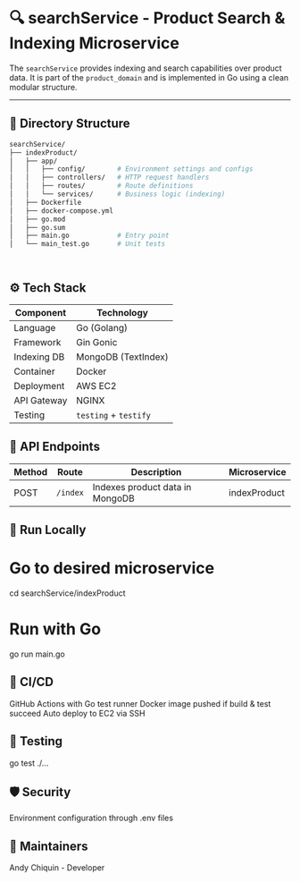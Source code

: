 # 🔍 searchService - Product Search & Indexing Microservice

The `searchService` provides indexing and search capabilities over product data. It is part of the `product_domain` and is implemented in Go using a clean modular structure.

---

## 🧩 Directory Structure

```bash
searchService/
├── indexProduct/
│   ├── app/
│   │   ├── config/        # Environment settings and configs
│   │   ├── controllers/   # HTTP request handlers
│   │   ├── routes/        # Route definitions
│   │   └── services/      # Business logic (indexing)
│   ├── Dockerfile
│   ├── docker-compose.yml
│   ├── go.mod
│   ├── go.sum
│   ├── main.go            # Entry point
│   └── main_test.go       # Unit tests




```

## ⚙️ Tech Stack

| Component   | Technology            |
| ----------- | --------------------- |
| Language    | Go (Golang)           |
| Framework   | Gin Gonic             |
| Indexing DB | MongoDB (TextIndex)   |
| Container   | Docker                |
| Deployment  | AWS EC2               |
| API Gateway | NGINX                 |
| Testing     | `testing` + `testify` |



## 📡 API Endpoints
| Method | Route            | Description                        | Microservice  |
| ------ | ---------------- | ---------------------------------- | ------------- |
| POST   | `/index`         | Indexes product data in MongoDB    | indexProduct  |



## 🚀 Run Locally
# Go to desired microservice
cd searchService/indexProduct

# Run with Go
go run main.go


## 🔄 CI/CD
GitHub Actions with Go test runner
Docker image pushed if build & test succeed
Auto deploy to EC2 via SSH

## 🧪 Testing
go test ./...

## 🛡️ Security
Environment configuration through .env files

## 🧠 Maintainers
Andy Chiquin - Developer 